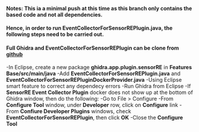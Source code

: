 #### Notes: This ia a minimal push at this time as this branch only contains the based code and not all dependencies.
#### Hence, in order to run **EventCollectorForSensorREPlugin.java**, the following steps need to be carried out.
#### Full Ghidra and **EventCollectorForSensorREPlugin** can be clone from [github](git@github.com:kmai-github/ghidra.git)

-In Eclipse, create a new package **ghidra.app.plugin.sensorRE** in **Features Base/src/main/java**
-Add **EventCollectorForSensorREPlugin.java** and **EventCollectorForSensorREPluginDockerProvider.java**
-Using Eclipse smart feature to correct any dependecy errors
-Run Ghidra from Eclipse
-If **SensorRE Event Collector Plugin** docker does not show up at the bottom of Ghidra window, then do the following:
    -Go to File > Configure
    -From **Configure Tool** window, under **Developer** row, click on **Configure** link
    -From **Confiure Developer Plugins** windows, check **EventCollectorForSensorREPlugin**, then click **OK**
    -Close the **Configure Tool**
    
